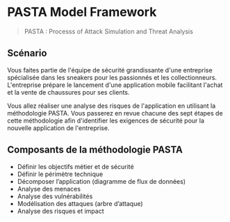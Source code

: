 # PASTA Model Framework
> PASTA : Processs of Attack Simulation and Threat Analysis

## Scénario

Vous faites partie de l'équipe de sécurité grandissante d'une entreprise spécialisée dans les sneakers pour les passionnés et les collectionneurs. L'entreprise prépare le lancement d'une application mobile facilitant l'achat et la vente de chaussures pour ses clients.

Vous allez réaliser une analyse des risques de l'application en utilisant la méthodologie PASTA. Vous passerez en revue chacune des sept étapes de cette méthodologie afin d'identifier les exigences de sécurité pour la nouvelle application de l'entreprise.

## Composants de la méthodologie PASTA

- Définir les objectifs métier et de sécurité
- Définir le périmètre technique
- Décomposer l’application (diagramme de flux de données)
- Analyse des menaces
- Analyse des vulnérabilités
- Modélisation des attaques (arbre d’attaque)
- Analyse des risques et impact
